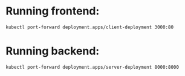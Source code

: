 # Running frontend:

```
kubectl port-forward deployment.apps/client-deployment 3000:80
```

# Running backend:

```
kubectl port-forward deployment.apps/server-deployment 8000:8000
```
